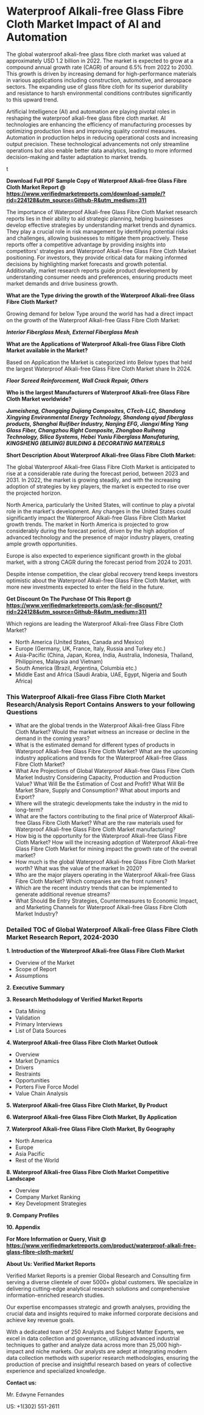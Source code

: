 <meta name="title" content="Global Waterproof Alkali-free Glass Fibre Cloth Market Impact of AI and Automation"><meta name="description" content="The global waterproof alkali-free glass fibre cloth market was valued at approximately USD 1.2 billion in 2022. The market is expected to grow at a compound annual gro"><meta name="title" content="Waterproof Alkali-free Glass Fibre Cloth Market Size, Share, Scope, Trends, Growth, Opportunities, Analysis, Forecast"><h1>Waterproof Alkali-free Glass Fibre Cloth Market Impact of AI and Automation</h1><p>The global waterproof alkali-free glass fibre cloth market was valued at approximately USD 1.2 billion in 2022. The market is expected to grow at a compound annual growth rate (CAGR) of around 6.5% from 2022 to 2030. This growth is driven by increasing demand for high-performance materials in various applications including construction, automotive, and aerospace sectors. The expanding use of glass fibre cloth for its superior durability and resistance to harsh environmental conditions contributes significantly to this upward trend.</p><p>Artificial Intelligence (AI) and automation are playing pivotal roles in reshaping the waterproof alkali-free glass fibre cloth market. AI technologies are enhancing the efficiency of manufacturing processes by optimizing production lines and improving quality control measures. Automation in production helps in reducing operational costs and increasing output precision. These technological advancements not only streamline operations but also enable better data analytics, leading to more informed decision-making and faster adaptation to market trends.</p>t</p><p id="" class=""><strong>Download Full PDF Sample Copy of Waterproof Alkali-free Glass Fibre Cloth Market Report @ <a href="https://www.verifiedmarketreports.com/download-sample/?rid=224128&utm_source=Github-R&utm_medium=311" target="_blank">https://www.verifiedmarketreports.com/download-sample/?rid=224128&utm_source=Github-R&utm_medium=311</a></strong></p><p>The importance of&nbsp;Waterproof Alkali-free Glass Fibre Cloth Market research reports lies in their ability to aid strategic planning, helping businesses develop effective strategies by understanding market trends and dynamics. They play a crucial role in risk management by identifying potential risks and challenges, allowing businesses to mitigate them proactively. These reports offer a competitive advantage by providing insights into competitors' strategies and Waterproof Alkali-free Glass Fibre Cloth Market positioning. For investors, they provide critical data for making informed decisions by highlighting market forecasts and growth potential. Additionally, market research reports guide product development by understanding consumer needs and preferences, ensuring products meet market demands and drive business growth.</p><p><strong>What are the&nbsp;Type driving the growth of the Waterproof Alkali-free Glass Fibre Cloth Market?</strong></p><p id="" class="">Growing demand for below Type around the world has had a direct impact on the growth of the Waterproof Alkali-free Glass Fibre Cloth Market:</p><em><strong>Interior Fiberglass Mesh, External Fiberglass Mesh</strong></em></p><strong>What are the&nbsp;Applications&nbsp;of Waterproof Alkali-free Glass Fibre Cloth Market available in the Market?</strong></p><p id="" class="">Based on Application the Market is categorized into Below types that held the largest Waterproof Alkali-free Glass Fibre Cloth Market share In 2024.</p><em><strong>Floor Screed Reinforcement, Wall Crack Repair, Others</strong></em></p><strong>Who is the largest Manufacturers of Waterproof Alkali-free Glass Fibre Cloth Market worldwide?</strong></p><p><em><strong>Jumeisheng, Chongqing Dujiang Composites, CTech-LLC, Shandong Xingying Environmental Energy Technology, Shandong qiyad fiberglass products, Shanghai Ruifiber Industry, Nanjing EFG, Jiangxi Ming Yang Glass Fiber, Changzhou Right Composite, Zhongbao Ruiheng Technology, Silica Systems, Hebei Yuniu Fiberglass Manufaturing, KINGSHENG (BEIJING) BUILDING & DECORATING MATERIALS</strong></em></p><p id="" class=""><strong>Short Description About Waterproof Alkali-free Glass Fibre Cloth Market:</strong></p><p>The global Waterproof Alkali-free Glass Fibre Cloth Market is anticipated to rise at a considerable rate during the forecast period, between 2023 and 2031. In 2022, the market is growing steadily, and with the increasing adoption of strategies by key players, the market is expected to rise over the projected horizon.</p><p>North America, particularly the United States, will continue to play a pivotal role in the market's development. Any changes in the United States could significantly impact the Waterproof Alkali-free Glass Fibre Cloth Market growth trends. The market in North America is projected to grow considerably during the forecast period, driven by the high adoption of advanced technology and the presence of major industry players, creating ample growth opportunities.</p><p>Europe is also expected to experience significant growth in the global market, with a strong CAGR during the forecast period from 2024 to 2031.</p><p>Despite intense competition, the clear global recovery trend keeps investors optimistic about the Waterproof Alkali-free Glass Fibre Cloth Market, with more new investments expected to enter the field in the future.</p><p id="" class=""><strong>Get Discount On The Purchase Of This Report @ <a href="https://www.verifiedmarketreports.com/ask-for-discount/?rid=224128&utm_source=Github-R&utm_medium=311" target="_blank">https://www.verifiedmarketreports.com/ask-for-discount/?rid=224128&utm_source=Github-R&utm_medium=311</a></strong></p>Which regions are leading the Waterproof Alkali-free Glass Fibre Cloth Market?</p><ul><li>North America (United States, Canada and Mexico)</li><li>Europe (Germany, UK, France, Italy, Russia and Turkey etc.)</li><li>Asia-Pacific (China, Japan, Korea, India, Australia, Indonesia, Thailand, Philippines, Malaysia and Vietnam)</li><li>South America (Brazil, Argentina, Columbia etc.)</li><li>Middle East and Africa (Saudi Arabia, UAE, Egypt, Nigeria and South Africa)</li></ul><h3 id="" class="">This Waterproof Alkali-free Glass Fibre Cloth Market Research/Analysis Report Contains Answers to your following Questions</h3><ul><li>What are the global trends in the Waterproof Alkali-free Glass Fibre Cloth Market? Would the market witness an increase or decline in the demand in the coming years?</li><li>What is the estimated demand for different types of products in Waterproof Alkali-free Glass Fibre Cloth Market? What are the upcoming industry applications and trends for the Waterproof Alkali-free Glass Fibre Cloth Market?</li><li>What Are Projections of Global Waterproof Alkali-free Glass Fibre Cloth Market Industry Considering Capacity, Production and Production Value? What Will Be the Estimation of Cost and Profit? What Will Be Market Share, Supply and Consumption? What about imports and Export?</li><li>Where will the strategic developments take the industry in the mid to long-term?</li><li>What are the factors contributing to the final price of Waterproof Alkali-free Glass Fibre Cloth Market? What are the raw materials used for Waterproof Alkali-free Glass Fibre Cloth Market manufacturing?</li><li>How big is the opportunity for the Waterproof Alkali-free Glass Fibre Cloth Market? How will the increasing adoption of Waterproof Alkali-free Glass Fibre Cloth Market for mining impact the growth rate of the overall market?</li><li>How much is the global Waterproof Alkali-free Glass Fibre Cloth Market worth? What was the value of the market In 2020?</li><li>Who are the major players operating in the Waterproof Alkali-free Glass Fibre Cloth Market? Which companies are the front runners?</li><li>Which are the recent industry trends that can be implemented to generate additional revenue streams?</li><li>What Should Be Entry Strategies, Countermeasures to Economic Impact, and Marketing Channels for Waterproof Alkali-free Glass Fibre Cloth Market Industry?</li></ul><h3 id="" class="">Detailed TOC of Global Waterproof Alkali-free Glass Fibre Cloth Market Research Report, 2024-2030</h3><p id="" class=""><strong>1. Introduction of the Waterproof Alkali-free Glass Fibre Cloth Market</strong></p><ul><li>Overview of the Market</li><li>Scope of Report</li><li>Assumptions</li></ul><p id="" class=""><strong>2. Executive Summary</strong></p><p id="" class=""><strong>3. Research Methodology of Verified Market Reports</strong></p><ul><li>Data Mining</li><li>Validation</li><li>Primary Interviews</li><li>List of Data Sources</li></ul><p id="" class=""><strong>4. Waterproof Alkali-free Glass Fibre Cloth Market Outlook</strong></p><ul><li>Overview</li><li>Market Dynamics</li><li>Drivers</li><li>Restraints</li><li>Opportunities</li><li>Porters Five Force Model</li><li>Value Chain Analysis</li></ul><p id="" class=""><strong>5. Waterproof Alkali-free Glass Fibre Cloth Market, By Product</strong></p><p id="" class=""><strong>6. Waterproof Alkali-free Glass Fibre Cloth Market, By Application</strong></p><p id="" class=""><strong>7. Waterproof Alkali-free Glass Fibre Cloth Market, By Geography</strong></p><ul><li>North America</li><li>Europe</li><li>Asia Pacific</li><li>Rest of the World</li></ul><p id="" class=""><strong>8. Waterproof Alkali-free Glass Fibre Cloth Market Competitive Landscape</strong></p><ul><li>Overview</li><li>Company Market Ranking</li><li>Key Development Strategies</li></ul><p id="" class=""><strong>9. Company Profiles</strong></p><p id="" class=""><strong>10. Appendix</strong></p><p id="" class=""><strong>For More Information or Query, Visit @ <a href="https://www.verifiedmarketreports.com/product/waterproof-alkali-free-glass-fibre-cloth-market/" target="_blank">https://www.verifiedmarketreports.com/product/waterproof-alkali-free-glass-fibre-cloth-market/</a></strong></p><p id="" class=""><strong>About Us: Verified Market Reports</strong></p><p id="" class="">Verified Market Reports is a premier Global Research and Consulting firm serving a diverse clientele of over 5000+ global customers. We specialize in delivering cutting-edge analytical research solutions and comprehensive information-enriched research studies.</p><p id="" class="">Our expertise encompasses strategic and growth analyses, providing the crucial data and insights required to make informed corporate decisions and achieve key revenue goals.</p><p id="" class="">With a dedicated team of 250 Analysts and Subject Matter Experts, we excel in data collection and governance, utilizing advanced industrial techniques to gather and analyze data across more than 25,000 high-impact and niche markets. Our analysts are adept at integrating modern data collection methods with superior research methodologies, ensuring the production of precise and insightful research based on years of collective experience and specialized knowledge.</p><p id="" class=""><strong>Contact us:</strong></p><p id="" class="">Mr. Edwyne Fernandes</p><p id="" class="">US: +1(302) 551-2611</p>